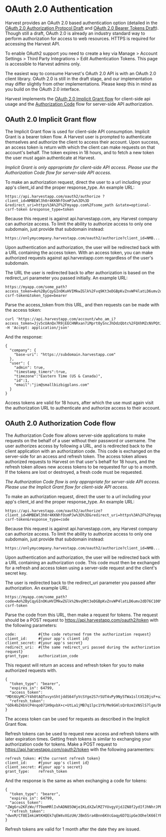 #  OAuth 2.0 Authentication

Harvest provides an OAuth 2.0 based authentication option (detailed in the [OAuth 2.0 Authorization Protocol Draft](http://tools.ietf.org/html/draft-ietf-oauth-v2) and [OAuth 2.0 Bearer Tokens Draft](http://tools.ietf.org/html/draft-ietf-oauth-v2-bearer)). Though still a draft, OAuth 2.0 is already an industry standard way to perform authorization for access to web resources. HTTPS is required for accessing the Harvest API.

To enable OAuth2 support you need to create a key via Manage > Account Settings > Third Party Integrations > Edit Authentication Tokens. This page is accessible to Harvest admins only.

The easiest way to consume Harvest's OAuth 2.0 API is with an OAuth 2.0 client library. OAuth 2.0 is still in the draft stage, and our implementation may differ slightly from other implementations. Please keep this in mind as you build on the OAuth 2.0 interface.

Harvest implements the [OAuth 2.0 Implicit Grant flow](http://tools.ietf.org/html/draft-ietf-oauth-v2-22#section-4.2) for client-side api usage and the [Authorization Code](http://tools.ietf.org/html/draft-ietf-oauth-v2-22#section-4.1) flow for server-side API authorization.

## OAuth 2.0 Implicit Grant flow

The Implicit Grant flow is used for client-side API consumption. Implicit Grant is a bearer token flow. A Harvest user is prompted to authenticate themselves and authorize the client to access their account. Upon success, an access token is return with which the client can make requests on that account's behalf. The token expires in 18 hours, and to fetch a new token the user must again authenticate at Harvest.

*Implicit Grant is only appropriate for client-side API access. Please use the Authorization Code flow for server-side API access.*

To make an authorization request, direct the user to a url including your app's client_id and the proper response_type. An example URL:

    https://api.harvestapp.com/oauth2/authorize ?client_id=NMBEWl3h0r4KKNhfOsmPJw%3D%3D &redirect_uri=https%3A%2F%2Fmyapp.com%2Fsome_path &state=optional-csrf-token &response_type=token

Because this request is against api.harvestapp.com, any Harvest company can authorize access. To limit the ability to authorize access to only one subdomain, just provide that subdomain instead:

    https://onlymycompany.harvestapp.com/oauth2/authorize?client_id=NMB...

Upon authentication and authorization, the user will be redirected back with a URL containing the access token. With an access token, you can make authorized requests against api.harvestapp.com regardless of the user's subdomain.

The URL the user is redirected back to after authorization is based on the redirect_uri parameter you passed initially. An example URL:

    https://myapp.com/some_path?access_token=Ao%2ByCqyGInOKuHVIMkwZGlk%2Fvq9Kt3eDGBpKvZnvWP4latLD6umv2dT76C100YbSABOEwUFqieosQRjNH7qvsA%3D%3D&expires_in=64799&state=optional-csrf-token&token_type=bearer

Parse the access_token from this URL, and then requests can be made with the access token:

    curl 'https://api.harvestapp.com/account/who_am_i?access_token=Jjv5cUAnQx7R9jEECHNRxan7iMprt0ySncJhDdzQbtc%2FQXhMZcNVPQtJuBiDajPqNUz79o7S0FNvWc2WwIDcMA%3D%3D' -H 'Accept: application/json'

And the response:

    {
      "company": {
        "base-uri": "https://subdomain.harvestapp.com"
      },
      "user": {
        "admin": true,
        "timestamp_timers":true,
        "timezone":"Eastern Time (US & Canada)",
        "id":1,
        "email":"jim@smallbizbigplans.com" 
      }
    }

Access tokens are valid for 18 hours, after which the use must again visit the authorization URL to authenticate and authorize access to their account.

## OAuth 2.0 Authorization Code flow

The Authorization Code flow allows server-side applications to make requests on the behalf of a user without their password or username. The user authorizes access by following a URL, and is redirected back to the client application with an authorization code. This code is exchanged on the server-side for an access and refresh token. The access token allows authorized requests to Harvest on that user's behalf for 18 hours, and the refresh token allows new access tokens to be requested for up to a month. If the tokens are lost or destroyed, a fresh code must be requested.

*The Authorization Code flow is only appropriate for server-side API access. Please use the Implicit Grant flow for client-side API access.*

To make an authorization request, direct the user to a url including your app's client_id and the proper response_type. An example URL:

    https://api.harvestapp.com/oauth2/authorize?client_id=NMBEWl3h0r4KKNhfOsmPJw%3D%3D&redirect_uri=https%3A%2F%2Fmyapp.com%2Fsome_path&state=optional-csrf-token&response_type=code

Because this request is against api.harvestapp.com, any Harvest company can authorize access. To limit the ability to authorize access to only one subdomain, just provide that subdomain instead:

    https://onlymycompany.harvestapp.com/oauth2/authorize?client_id=NMB...

Upon authentication and authorization, the user will be redirected back with a URL containing an authorization code. This code must then be exchanged for a refresh and access token using a server-side request and the client's secret key.

The user is redirected back to the redirect_uri parameter you passed after authorization. An example URL:

    https://myapp.com/some_path?code=Ao%2ByCqyGInOKuHVIMkwZGlk%2Nvq9Kt3eDGBpKvZnvWP4latLD6umv2dD76C100YbSABOEwUFqieosQRjNH7qvsA%3D%3D&state=optional-csrf-token

Parse the code from this URL, then make a request for tokens. The request should be a POST request to https://api.harvestapp.com/oauth2/token with the following parameters:

    code:          #{the code returned from the authorization request}
    client_id:     #{your app's client id}
    client_secret: #{your app's secret}
    redirect_uri:  #{the same redirect_uri passed during the authorization request}
    grant_type:    authorization_code

This request will return an access and refresh token for you to make authorized requests with.

    {
      "token_type": "bearer",
      "expires_in": 64799,
      "access_token": "MDt6UyMCrY4h0tAQTxvynShtjddS64fyVcSYge2S7rSUT4vPy9Ny5TWa1sltXS2BjsF+uJgDKof+V2yQwdhI9Q==",
      "refresh_token": "GOk4bZ4bVcP4nqo071H9qxbX+c+UtLa1jMB7q1lpc1Y9/Me9GHlsQr8zm1VNSlS7lgm/DKjXdgFlwgj2WI6zCg=="
    }

The access token can be used for requests as described in the Implicit Grant flow.

Refresh tokens can be used to request new access and refresh tokens with later expiration times. Getting fresh tokens is similar to exchanging your authorization code for tokens. Make a POST request to https://api.harvestapp.com/oauth2/token with the following paramenters:

    refresh_token: #{the current refresh token}
    client_id:     #{your app's client id}
    client_secret: #{your app's secret}
    grant_type:    refresh_token

And the response is the same as when exchanging a code for tokens:

    {
      "token_type": "bearer",
      "expires_in": 64799,
      "access_token": "ZWg6ru2KFzWv/fT9emMRlIvhADN85OWjeIKLdXZwlMZ7YUvgyVjdJZN8f2ydIfJhNhrJPBGvOtxYd3lHkvTWZg==",
      "refresh_token": "dwxM/Cf8E1mkiWtKHQEk7qEW4vXGzUH/JBm5Sra4Bnn6KVcGaqy6D7QipGe3OhelK66lYPnjLFSKc5BMvEVjRw=="
    }

Refresh tokens are valid for 1 month after the date they are issued.